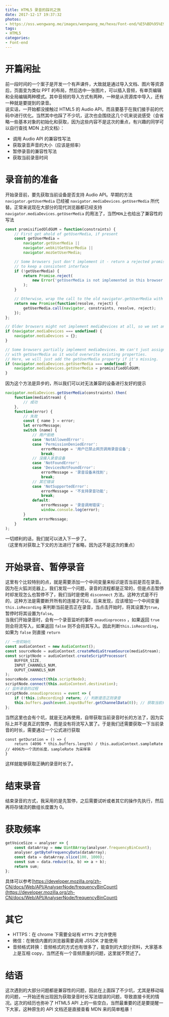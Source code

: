 ```yaml
---
title: HTML5 录音的踩坑之旅
date: 2017-12-17 19:37:32
photos:
- https://oss.wengwang.me/images/wengwang_me/hexo/Font-end/%E5%BD%95%E9%9F%B3-%E5%8D%A1%E9%80%9A.jpg
tags:
- HTML5
categories:
- Font-end
---
```


# 开篇闲扯

前一段时间的一个案子是开发一个有声课件，大致就是通过导入文档、图片等资源后，页面变为类似 PPT 的布局，然后选中一张图片，可以插入音频，有单页编辑和全局编辑两种模式。其中音频的导入方式有两种，一种是从资源库中导入，还有一种就是要提到的录音。  
说实话，一开始都没接触过 HTML5 的 Audio API，而且要基于在我们接手前的代码中进行优化。当然其中也踩了不少坑，这次也会围绕这几个坑来说说感受（会省略一些基本对象的初始化和获取，因为这些内容不是这次的重点，有兴趣的同学可以自行查找 MDN 上的文档）：

* 调用 Audio API 的兼容性写法
* 获取录音声音的大小（应该是频率）
* 暂停录音的兼容性写法
* 获取当前录音时间

<!-- more -->

# 录音前的准备

开始录音前，要先获取当前设备是否支持 Audio API。早期的方法 `navigator.getUserMedia` 已经被 `navigator.mediaDevices.getUserMedia` 所代替。正常来说现在大部分的现代浏览器都已经支持`navigator.mediaDevices.getUserMedia` 的用法了，当然`MDN`上也给出了兼容性的写法

```javascript
const promisifiedOldGUM = function(constraints) {
	// First get ahold of getUserMedia, if present
	const getUserMedia =
		navigator.getUserMedia ||
		navigator.webkitGetUserMedia ||
		navigator.mozGetUserMedia;

	// Some browsers just don't implement it - return a rejected promise with an error
	// to keep a consistent interface
	if (!getUserMedia) {
		return Promise.reject(
			new Error('getUserMedia is not implemented in this browser')
		);
	}

	// Otherwise, wrap the call to the old navigator.getUserMedia with a Promise
	return new Promise(function(resolve, reject) {
		getUserMedia.call(navigator, constraints, resolve, reject);
	});
};

// Older browsers might not implement mediaDevices at all, so we set an empty object first
if (navigator.mediaDevices === undefined) {
	navigator.mediaDevices = {};
}

// Some browsers partially implement mediaDevices. We can't just assign an object
// with getUserMedia as it would overwrite existing properties.
// Here, we will just add the getUserMedia property if it's missing.
if (navigator.mediaDevices.getUserMedia === undefined) {
	navigator.mediaDevices.getUserMedia = promisifiedOldGUM;
}
```

因为这个方法是异步的，所以我们可以对无法兼容的设备进行友好的提示

```javascript
navigator.mediaDevices.getUserMedia(constraints).then(
	function(mediaStream) {
		// 成功
	},
	function(error) {
		// 失败
		const { name } = error;
		let errorMessage;
		switch (name) {
			// 用户拒绝
			case 'NotAllowedError':
			case 'PermissionDeniedError':
				errorMessage = '用户已禁止网页调用录音设备';
				break;
			// 没接入录音设备
			case 'NotFoundError':
			case 'DevicesNotFoundError':
				errorMessage = '录音设备未找到';
				break;
			// 其它错误
			case 'NotSupportedError':
				errorMessage = '不支持录音功能';
				break;
			default:
				errorMessage = '录音调用错误';
				window.console.log(error);
		}
		return errorMessage;
	}
);
```

一切顺利的话，我们就可以进入下一步了。  
（这里有对获取上下文的方法进行了省略，因为这不是这次的重点）

# 开始录音、暂停录音

这里有个比较特别的点，就是需要添加一个中间变量来标识是否当前是否在录音。因为在火狐浏览器上，我们发现一个问题，录音的流程都是正常的，但是点击暂停时却发现怎么也暂停不了，我们当时是使用 `disconnect` 方法。这种方式是不行的，这种方法是需要断开所有的连接才可以。后来发现，应该增加一个中间变量 `this.isRecording` 来判断当前是否正在录音，当点击开始时，将其设置为`true`，暂停时将其设置为`false`。  
当我们开始录音时，会有一个录音监听的事件 `onaudioprocess` ，如果返回 `true` 则会将流写入，如果返回 `false` 则不会将其写入。因此判断`this.isRecording`，如果为 `false` 则直接 `return`

```javascript
// 一些初始化
const audioContext = new AudioContext();
const sourceNode = audioContext.createMediaStreamSource(mediaStream);
const scriptNode = audioContext.createScriptProcessor(
	BUFFER_SIZE,
	INPUT_CHANNELS_NUM,
	OUPUT_CHANNELS_NUM
);
sourceNode.connect(this.scriptNode);
scriptNode.connect(this.audioContext.destination);
// 监听录音的过程
scriptNode.onaudioprocess = event => {
	if (!this.isRecording) return; // 判断是否正则录音
	this.buffers.push(event.inputBuffer.getChannelData(0)); // 获取当前频道的数据，并写入数组
};
```

当然这里也会有个坑，就是无法再使用，自带获取当前录音时长的方法了，因为实际上并不是真正的暂停，而是没有将流写入罢了。于是我们还需要获取一下当前录音的时长，需要通过一个公式进行获取

```
const getDuration = () => {
    return (4096 * this.buffers.length) / this.audioContext.sampleRate // 4096为一个流的长度，sampleRate 为采样率
}
```

这样就能够获取正确的录音时长了。

# 结束录音

结束录音的方式，我采用的是先暂停，之后需要试听或者其它的操作先执行，然后再将存储流的数组长度置为 0。

# 获取频率

```javascript
getVoiceSize = analyser => {
	const dataArray = new Uint8Array(analyser.frequencyBinCount);
	analyser.getByteFrequencyData(dataArray);
	const data = dataArray.slice(100, 1000);
	const sum = data.reduce((a, b) => a + b);
	return sum;
};
```

具体可以参考[https://developer.mozilla.org/zh-CN/docs/Web/API/AnalyserNode/frequencyBinCount](https://developer.mozilla.org/zh-CN/docs/Web/API/AnalyserNode/frequencyBinCount)

# 其它

* HTTPS：在 chrome 下需要全站有 `HTTPS` 才允许使用
* 微信：在微信内置的浏览器需要调用 JSSDK 才能使用
* 音频格式转换：音频格式的方式也有很多了，能查到的大部分资料，大家基本上是互相 copy，当然还有一个音频质量的问题，这里就不赘述了。

# 结语

这次遇到的大部分问题都是兼容性的问题，因此在上面踩了不少坑，尤其是移动端的问题，一开始还有出现因为获取录音时长写法错误的问题，导致直接卡死的情况。这次的经历也弥补了 HTML5 API 上的一些空白，当然最重要的还是要提醒一下大家，这种原生的 API 文档还是直接查看 MDN 来的简单粗暴！
